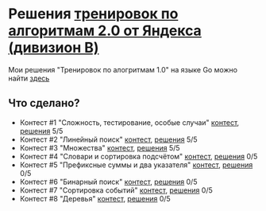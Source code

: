 # Решения [тренировок по алгоритмам 2.0 от Яндекса (дивизион B)](https://yandex.ru/yaintern/algorithm-training)

Мои решения "Тренировок по алогритмам 1.0" на языке Go можно найти [здесь](https://github.com/artacone/yandex_algo_train)

## Что сделано?

- Контест #1 "Сложность, тестирование, особые случаи" [контест](https://contest.yandex.ru/contest/28730/problems/), [решения](1/)
5/5
- Контест #2 "Линейный поиск" [контест](https://contest.yandex.ru/contest/28738/problems/), [решения](2/)
5/5
- Контест #3 "Множества" [контест](https://contest.yandex.ru/contest/28964/problems/), [решения](3/)
5/5
- Контест #4 "Словари и сортировка подсчётом" [контест](https://contest.yandex.ru/contest/28970/problems/), [решения](4/)
0/5
- Контест #5 "Префиксные суммы и два указателя" [контест](), [решения](5/)
0/5
- Контест #6 "Бинарный поиск" [контест](), [решения](5/)
0/5
- Контест #7 "Сортировка событий" [контест](), [решения](5/)
0/5
- Контест #8 "Деревья" [контест](), [решения](5/)
0/5
